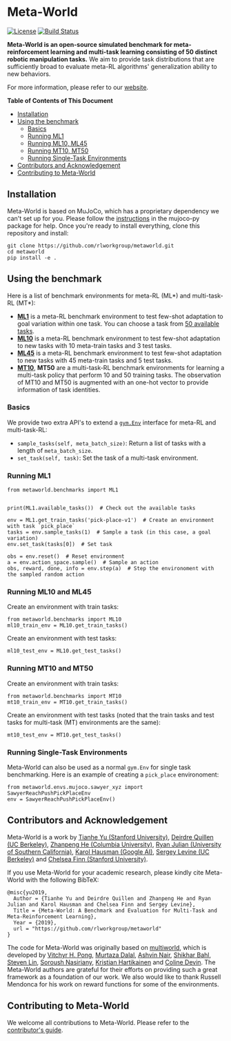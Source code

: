 # Meta-World
[![License](https://img.shields.io/badge/license-MIT-blue.svg)](https://github.com/rlworkgroup/metaworld/blob/master/LICENSE)
[![Build Status](https://travis-ci.com/rlworkgroup/metaworld.svg?branch=master)](https://travis-ci.com/rlworkgroup/metaworld)

__Meta-World is an open-source simulated benchmark for meta-reinforcement learning and multi-task learning consisting of 50 distinct robotic manipulation tasks.__ We aim to provide task distributions that are sufficiently broad to evaluate meta-RL algorithms' generalization ability to new behaviors.

For more information, please refer to our [website](https://meta-world.github.io).

__Table of Contents of This Document__
* [Installation](#installation)
* [Using the benchmark](#using-the-benchmark)
  * [Basics](#basics)
  * [Running ML1](#running-ml1)
  * [Running ML10, ML45](#running-ml10-and-ml45)
  * [Running MT10, MT50](#running-mt10-and-mt50)
  * [Running Single-Task Environments](#running-single-task-environments)
* [Contributors and Acknowledgement](#contributors-and-acknowledgement)
* [Contributing to Meta-World](#contributing-to-meta-world)

## Installation
Meta-World is based on MuJoCo, which has a proprietary dependency we can't set up for you. Please follow the [instructions](https://github.com/openai/mujoco-py#install-mujoco) in the mujoco-py package for help. Once you're ready to install everything, clone this repository and install:

```
git clone https://github.com/rlworkgroup/metaworld.git
cd metaworld
pip install -e .
```

## Using the benchmark
Here is a list of benchmark environments for meta-RL (ML*) and multi-task-RL (MT*):
* [__ML1__](https://meta-world.github.io/figures/ml1.gif) is a meta-RL benchmark environment to test few-shot adaptation to goal variation within one task. You can choose a task from [50 available tasks](https://meta-world.github.io/figures/ml45-1080p.gif).
* [__ML10__](https://meta-world.github.io/figures/ml10.gif) is a meta-RL benchmark environment to test few-shot adaptation to new tasks with 10 meta-train tasks and 3 test tasks.
* [__ML45__](https://meta-world.github.io/figures/ml45-1080p.gif) is a meta-RL benchmark environment to test few-shot adaptation to new tasks with 45 meta-train tasks and 5 test tasks.
* [__MT10__](https://meta-world.github.io/figures/mt10.gif), __MT50__ are a multi-task-RL benchmark environments for learning a multi-task policy that perform 10 and 50 training tasks. The observation of MT10 and MT50 is augmented with an one-hot vector to provide information of task identities.


### Basics
We provide two extra API's to extend a [`gym.Env`](https://github.com/openai/gym/blob/c33cfd8b2cc8cac6c346bc2182cd568ef33b8821/gym/core.py#L8) interface for meta-RL and multi-task-RL:
* `sample_tasks(self, meta_batch_size)`: Return a list of tasks with a length of `meta_batch_size`.
* `set_task(self, task)`: Set the task of a multi-task environment.


### Running ML1
```
from metaworld.benchmarks import ML1


print(ML1.available_tasks())  # Check out the available tasks

env = ML1.get_train_tasks('pick-place-v1')  # Create an environment with task `pick_place`
tasks = env.sample_tasks(1)  # Sample a task (in this case, a goal variation)
env.set_task(tasks[0])  # Set task

obs = env.reset()  # Reset environment
a = env.action_space.sample()  # Sample an action
obs, reward, done, info = env.step(a)  # Step the environoment with the sampled random action
```
### Running ML10 and ML45
Create an environment with train tasks:
```
from metaworld.benchmarks import ML10
ml10_train_env = ML10.get_train_tasks()
```
Create an environment with test tasks:
```
ml10_test_env = ML10.get_test_tasks()
```


### Running MT10 and MT50
Create an environment with train tasks:
```
from metaworld.benchmarks import MT10
mt10_train_env = MT10.get_train_tasks()
```

Create an environment with test tasks (noted that the train tasks and test tasks for multi-task (MT) environments are the same):
```
mt10_test_env = MT10.get_test_tasks()
```


### Running Single-Task Environments
Meta-World can also be used as a normal `gym.Env` for single task benchmarking. Here is an example of creating a `pick_place` environoment:
```
from metaworld.envs.mujoco.sawyer_xyz import SawyerReachPushPickPlaceEnv
env = SawyerReachPushPickPlaceEnv()
```

## Contributors and Acknowledgement
Meta-World is a work by [Tianhe Yu (Stanford University)](https://cs.stanford.edu/~tianheyu/), [Deirdre Quillen (UC Berkeley)](https://scholar.google.com/citations?user=eDQsOFMAAAAJ&hl=en), [Zhanpeng He (Columbia University)](https://zhanpenghe.github.io), [Ryan Julian (University of Southern California)](https://robotics.usc.edu/resl/people/89/), [Karol Hausman (Google AI)](https://karolhausman.github.io), [Sergey Levine (UC Berkeley)](https://people.eecs.berkeley.edu/~svlevine/) and [Chelsea Finn (Stanford University)](https://ai.stanford.edu/~cbfinn/).

If you use Meta-World for your academic research, please kindly cite Meta-World with the following BibTeX:

```
@misc{yu2019,
  Author = {Tianhe Yu and Deirdre Quillen and Zhanpeng He and Ryan Julian and Karol Hausman and Chelsea Finn and Sergey Levine},
  Title = {Meta-World: A Benchmark and Evaluation for Multi-Task and Meta-Reinforcement Learning},
  Year = {2019},
  url = "https://github.com/rlworkgroup/metaworld"
}
```
The code for Meta-World was originally based on [multiworld](https://github.com/vitchyr/multiworld), which is developed by [Vitchyr H. Pong](https://people.eecs.berkeley.edu/~vitchyr/), [Murtaza Dalal](https://github.com/mdalal2020), [Ashvin Nair](http://ashvin.me/), [Shikhar Bahl](https://shikharbahl.github.io), [Steven Lin](https://github.com/stevenlin1111), [Soroush Nasiriany](http://snasiriany.me/), [Kristian Hartikainen](https://hartikainen.github.io/) and [Coline Devin](https://github.com/cdevin). The Meta-World authors are grateful for their efforts on providing such a great framework as a foundation of our work. We also would like to thank Russell Mendonca for his work on reward functions for some of the environments.

## Contributing to Meta-World
We welcome all contributions to Meta-World. Please refer to the [contributor's guide](https://github.com/rlworkgroup/metaworld/blob/master/CONTRIBUTING.md).
